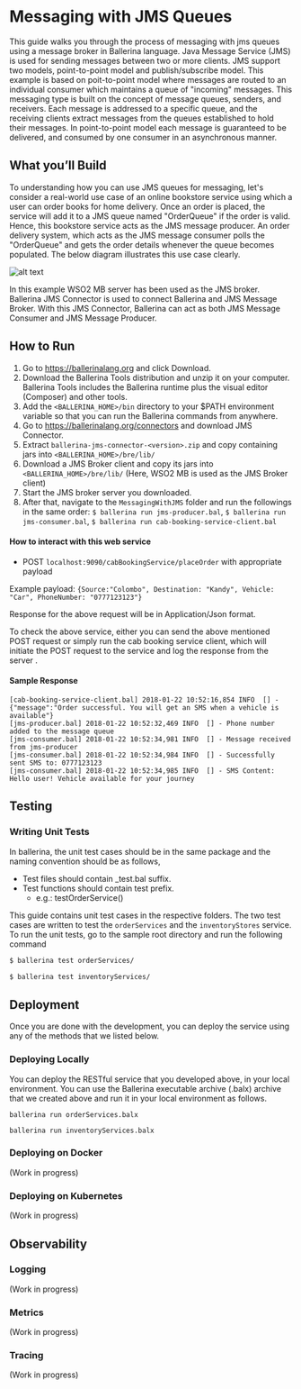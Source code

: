 # Messaging with JMS Queues

This guide walks you through the process of messaging with jms queues using a message broker in Ballerina language.
Java Message Service (JMS) is used for sending messages between two or more clients. JMS support two models, point-to-point model and publish/subscribe model. This example is based on poit-to-point model where messages are routed to an individual consumer which maintains a queue of "incoming" messages. This messaging type is built on the concept of message queues, senders, and receivers. Each message is addressed to a specific queue, and the receiving clients extract messages from the queues established to hold their messages. In point-to-point model each message is guaranteed to be delivered, and consumed by one consumer in an asynchronous manner.

## <a name="what-you-build"></a>  What you’ll Build
To understanding how you can use JMS queues for messaging, let's consider a real-world use case of an online bookstore service using which a user can order books for home delivery. Once an order is placed, the service will add it to a JMS queue named "OrderQueue" if the order is valid. Hence, this bookstore service acts as the JMS message producer. An order delivery system, which acts as the JMS message consumer polls the "OrderQueue" and gets the order details whenever the queue becomes populated. The below diagram illustrates this use case clearly.



![alt text](https://github.com/pranavan15/messaging-with-jms-queues/blob/master/images/JMSQueue.png)



In this example WSO2 MB server has been used as the JMS broker. Ballerina JMS Connector is used to connect Ballerina 
and JMS Message Broker. With this JMS Connector, Ballerina can act as both JMS Message Consumer and JMS Message 
Producer.


## How to Run
1) Go to https://ballerinalang.org and click Download.
2) Download the Ballerina Tools distribution and unzip it on your computer. Ballerina Tools includes the Ballerina 
runtime plus the visual editor (Composer) and other tools.
3) Add the `<BALLERINA_HOME>/bin` directory to your $PATH environment variable so that you can run the Ballerina 
commands from anywhere.
4) Go to https://ballerinalang.org/connectors and download JMS Connector.
5) Extract `ballerina-jms-connector-<version>.zip` and copy containing jars into `<BALLERINA_HOME>/bre/lib/`
6) Download a JMS Broker client and copy its jars into `<BALLERINA_HOME>/bre/lib/` (Here, WSO2 MB is used as the JMS 
Broker client)
7) Start the JMS broker server you downloaded.
8) After that, navigate to the `MessagingWithJMS` folder and run the followings in the same order: 
`$ ballerina run jms-producer.bal`, `$ ballerina run jms-consumer.bal`, `$ ballerina run cab-booking-service-client.bal`

#### How to interact with this web service
* POST `localhost:9090/cabBookingService/placeOrder` with appropriate payload

Example payload: `{Source:"Colombo", Destination: "Kandy", Vehicle: "Car", PhoneNumber: "0777123123"}`

Response for the above request will be in Application/Json format.

To check the above service, either you can send the above mentioned POST request or simply run the 
cab booking service client, which will initiate the POST request to the service and log the response from the server .

#### Sample Response 
```
[cab-booking-service-client.bal] 2018-01-22 10:52:16,854 INFO  [] - {"message":"Order successful. You will get an SMS when a vehicle is available"} 
[jms-producer.bal] 2018-01-22 10:52:32,469 INFO  [] - Phone number added to the message queue 
[jms-consumer.bal] 2018-01-22 10:52:34,981 INFO  [] - Message received from jms-producer 
[jms-consumer.bal] 2018-01-22 10:52:34,984 INFO  [] - Successfully sent SMS to: 0777123123 
[jms-consumer.bal] 2018-01-22 10:52:34,985 INFO  [] - SMS Content: Hello user! Vehicle available for your journey
```

## <a name="testing"></a> Testing 

### <a name="unit-testing"></a> Writing Unit Tests 

In ballerina, the unit test cases should be in the same package and the naming convention should be as follows,
* Test files should contain _test.bal suffix.
* Test functions should contain test prefix.
  * e.g.: testOrderService()

This guide contains unit test cases in the respective folders. The two test cases are written to test the `orderServices` and the `inventoryStores` service.
To run the unit tests, go to the sample root directory and run the following command
```bash
$ ballerina test orderServices/
```

```bash
$ ballerina test inventoryServices/
```

## <a name="deploying-the-scenario"></a> Deployment

Once you are done with the development, you can deploy the service using any of the methods that we listed below. 

### <a name="deploying-on-locally"></a> Deploying Locally
You can deploy the RESTful service that you developed above, in your local environment. You can use the Ballerina executable archive (.balx) archive that we created above and run it in your local environment as follows. 

```
ballerina run orderServices.balx 
```


```
ballerina run inventoryServices.balx 
```

### <a name="deploying-on-docker"></a> Deploying on Docker
(Work in progress) 

### <a name="deploying-on-k8s"></a> Deploying on Kubernetes
(Work in progress) 


## <a name="observability"></a> Observability 

### <a name="logging"></a> Logging
(Work in progress) 

### <a name="metrics"></a> Metrics
(Work in progress) 


### <a name="tracing"></a> Tracing 
(Work in progress) 
